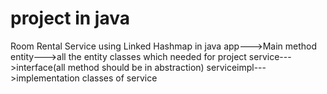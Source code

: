 # project in java
Room Rental Service using Linked Hashmap in java
app--->Main method
entity--->all the entity classes which needed for project
service--->interface(all method should be in abstraction)
serviceimpl--->implementation classes of service
